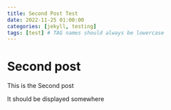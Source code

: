 ```yaml
---
title: Second Post Test
date: 2022-11-25 01:00:00
categories: [jekyll, testing]
tags: [test] # TAG names should always be lowercase
---
```


# Second post

This is the Second post

It should be displayed somewhere
